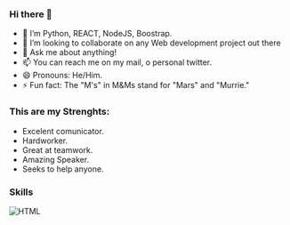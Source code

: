 ### Hi there 👋

- 🌱 I’m Python, REACT, NodeJS, Boostrap. 
- 👯 I’m looking to collaborate on any Web development project out there
- 💬 Ask me about anything!
- 📫 You can reach me on my mail, o personal twitter.
- 😄 Pronouns: He/Him.
- ⚡ Fun fact: The "M's" in M&Ms stand for "Mars" and "Murrie."

### This are my Strenghts: 

- Excelent comunicator.
- Hardworker.
- Great at teamwork. 
- Amazing Speaker. 
- Seeks to help anyone. 

### Skills
![HTML](https://img.shields.io/badge/HTML-orange?style=for-the-badge&logo=HTML&logoColor=white&labelColor=101010)
